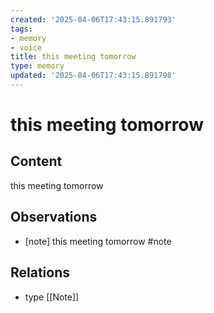 ```yaml
---
created: '2025-04-06T17:43:15.891793'
tags:
- memory
- voice
title: this meeting tomorrow
type: memory
updated: '2025-04-06T17:43:15.891798'
---
```


# this meeting tomorrow

## Content

this meeting tomorrow

## Observations

- [note] this meeting tomorrow #note

## Relations

- type [[Note]]